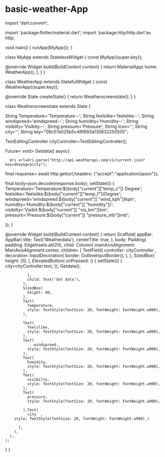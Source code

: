 # basic-weather-App
import 'dart:convert';

import 'package:flutter/material.dart';
import 'package:http/http.dart'as http;


void main() {
  runApp(MyApp());
}

class MyApp extends StatelessWidget {
  const MyApp({super.key});

  @override
  Widget build(BuildContext context) {
    return MaterialApp(
      home: WeatherApp(),
    );
  }
}

class WeatherApp extends StatefulWidget {
  const WeatherApp({super.key});

  @override
  State<StatefulWidget> createState() {
    return Weatherscreenstate();
  }
}

class Weatherscreenstate extends State<WeatherApp> {


String Temperature='Temperature--';
String feelslike='feelslike--';
String windspreed='windspreed--';
String humidity='Humidity--';
String visibilty='Visibity--';
String pressure='Pressure';
String Icon='';
String city='';
String key="09c57e025b5c46f693a135832250505";














  TextEditingController cityController=TextEditingController();

   Future< void> Getdata() async{

      Uri url=Uri.parse("http://api.weatherapi.com/v1/current.json?key=$key&q=$city");


   final response= await http.get(url,headers: {"accept":"application/jason"});

   final body=json.decode(response.body);
   setState(() {
      Temperature='Temperature:${body["current"]["temp_c"]} Degree';
      feelslike='feelslike:${body["current"]["temp_f"]}Degree';
      windspreed='windspreed:${body["current"][ "wind_kph"]}kph';
      humidity='Humidity:${body["current"][ "humidity"]}';
      visibilty='Visibit:${body["current"][ "vis_km"]}km';
      pressure='Pressure:${body["current"][ "pressure_mb"]}mb';

   });
   }

  @override
  Widget build(BuildContext context) {
    return Scaffold(
      appBar: AppBar(
        title: Text('Weatherdata'),
        centerTitle: true,
      ),
      body: Padding(
        padding: EdgeInsets.all(20),
        child: Column(
          mainAxisAlignment: MainAxisAlignment.center,
          children: [
            TextField(
              controller: cityController ,
              decoration: InputDecoration(
                border: OutlineInputBorder(),
              ),
            ),
            SizedBox(
              height: 20,
            ),
            ElevatedButton(
              onPressed: () {
                setState(() {
                  city=cityController.text;
                });
                Getdata();

              },
              child: Text('Get data'),
            ),
            SizedBox(
              height: 40,
            ),
            Text(
              Temperature,
              style: TextStyle(fontSize: 20, fontWeight: FontWeight.w900),
            ),

            Text(
              feelslike,
              style: TextStyle(fontSize: 20, fontWeight: FontWeight.w900),
            ),
            Text(
                 windspreed,
              style: TextStyle(fontSize: 20, fontWeight: FontWeight.w900),
            ),
            Text(
              humidity,
              style: TextStyle(fontSize: 20, fontWeight: FontWeight.w900),
            ),
            Text(
              visibilty,
              style: TextStyle(fontSize: 20, fontWeight: FontWeight.w900),
            ),
            Text(
              pressure,
              style: TextStyle(fontSize: 20, fontWeight: FontWeight.w900),

            ),Text(
              city  ,
        style: TextStyle(fontSize: 20, fontWeight: FontWeight.w900),)

          ],
        ),
      ),
    );
  }
}
